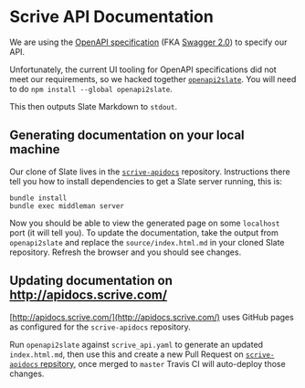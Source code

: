 # Scrive API Documentation

We are using the [OpenAPI specification](https://openapis.org/specification)
(FKA [Swagger 2.0](http://swagger.io/)) to specify our API.

Unfortunately, the current UI tooling for OpenAPI specifications did not meet
our requirements, so we hacked together
[`openapi2slate`](https://www.npmjs.com/package/openapi2slate).
You will need to do `npm install --global openapi2slate`.

This then outputs Slate Markdown to `stdout`.

## Generating documentation on your local machine

Our clone of Slate lives in the
[`scrive-apidocs`](https://github.com/scrive/scrive-apidocs) repository.
Instructions there tell you how to install dependencies to get a Slate server
running, this is:

```
bundle install
bundle exec middleman server
```

Now you should be able to view the generated page on some `localhost` port (it
will tell you).
To update the documentation, take the output from `openapi2slate` and replace
the `source/index.html.md` in your cloned Slate repository.
Refresh the browser and you should see changes.

## Updating documentation on http://apidocs.scrive.com/

[http://apidocs.scrive.com/](http://apidocs.scrive.com/) uses GitHub pages as
configured for the `scrive-apidocs` repository.

Run `openapi2slate` against `scrive_api.yaml` to generate an updated
`index.html.md`, then use this and create a new Pull Request on
[`scrive-apidocs` repsitory](https://github.com/scrive/scrive-apidocs), once
merged to `master` Travis CI will auto-deploy those changes.
